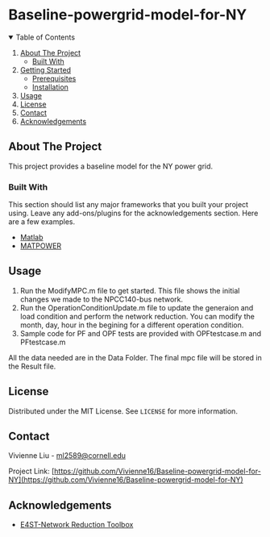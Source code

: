 # Baseline-powergrid-model-for-NY




<!-- TABLE OF CONTENTS -->
<details open="open">
  <summary>Table of Contents</summary>
  <ol>
    <li>
      <a href="#about-the-project">About The Project</a>
      <ul>
        <li><a href="#built-with">Built With</a></li>
      </ul>
    </li>
    <li>
      <a href="#getting-started">Getting Started</a>
      <ul>
        <li><a href="#prerequisites">Prerequisites</a></li>
        <li><a href="#installation">Installation</a></li>
      </ul>
    </li>
    <li><a href="#usage">Usage</a></li>
    <li><a href="#license">License</a></li>
    <li><a href="#contact">Contact</a></li>
    <li><a href="#acknowledgements">Acknowledgements</a></li>
  </ol>
</details>



<!-- ABOUT THE PROJECT -->
## About The Project

This project provides a baseline model for the NY power grid. 

### Built With

This section should list any major frameworks that you built your project using. Leave any add-ons/plugins for the acknowledgements section. Here are a few examples.
* [Matlab](https://www.mathworks.com/products/matlab.html)
* [MATPOWER](https://matpower.org/)






<!-- USAGE EXAMPLES -->
## Usage

1. Run the ModifyMPC.m file to get started. This file shows the initial changes we made to the NPCC140-bus network.
2. Run the OperationConditionUpdate.m file to update the generaion and load condition and perform the network reduction. You can modify the month, day, hour in the begining for a different operation condition.
3. Sample code for PF and OPF tests are provided with OPFtestcase.m and PFtestcase.m

All the data needed are in the Data Folder. The final mpc file will be stored in the Result file.





<!-- LICENSE -->
## License

Distributed under the MIT License. See `LICENSE` for more information.



<!-- CONTACT -->
## Contact

Vivienne Liu - ml2589@cornell.edu

Project Link: [https://github.com/Vivienne16/Baseline-powergrid-model-for-NY](https://github.com/Vivienne16/Baseline-powergrid-model-for-NY)



<!-- ACKNOWLEDGEMENTS -->
## Acknowledgements
* [E4ST-Network Reduction Toolbox](https://e4st.com/network-reduction-toolbox/)





